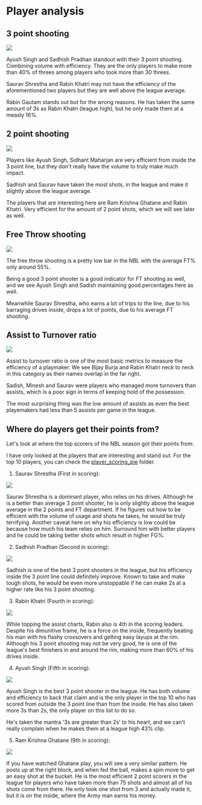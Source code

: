 # Player analysis

## 3 point shooting


<img src='./images/3 point shooting.jpg' />


Ayush Singh and Sadhish Pradhan standout with their 3 point shooting. Combining volume with efficiency. They are the only players to make more than 40% of threes among players who took more than 30 threes.

Saurav Shrestha and Rabin Khatri may not have the efficiency of the aforementioned two players but they are well above the league average.

Rabin Gautam stands out but for the wrong reasons. He has taken the same amount of 3s as Rabin Khatri (league high), but he only made them at a measly 16%.

## 2 point shooting

<img src='./images/2 point shooting.jpg' />

Players like Ayush Singh, Sidhant Maharjan are very efficient from inside the 3 point line, but they don't really have the volume to truly make much impact.

Sadhish and Saurav have taken the most shots, in the league and make it slightly above the league average.

The players that are interesting here are Ram Krishna Ghatane and Rabin Khatri. Very efficient for the amount of 2 point shots, which we  will see later as well.

## Free Throw shooting

<img src='./images/Free throws.jpg'>

The free throw shooting is a pretty low bar in the NBL with the average FT% only around 55%.

Being a good 3 point shooter is a good indicator for FT shooting as well, and we see Ayush Singh and Sadish maintaining good percentages here as well. 

Meanwhile Saurav Shrestha, who earns a lot of trips to the line, due to his barraging drives inside, drops a lot of points, due to his average FT shooting.

## Assist to Turnover ratio

<img src='./images/Assists to turnovers.jpg'>

Assist to turnover ratio is one of the most basic metrics to measure the efficiency of a playmaker. We see Bijay Burja and Rabin Khatri neck to neck in this category as their names overlap in the far right.

Sadish, Minesh and Saurav were players who managed more turnovers than assists, which is a poor sign in terms of keeping hold of the possession.

The most surprising thing was the low amount of assists as even the best playemakers had less than 5 assists per game in the league.

## Where do players get their points from?

Let's look at where the top scorers of the NBL season got their points from:

I have only looked at the players that are interesting and stand out. For the top 10 players, you can check the [player_scoring_pie]('./player_scoring_pie') folder.

1. Saurav Shrestha (First in scoring):

<img src='./player_scoring_pie/Saurav Shrestha .jpg' />

Saurav Shrestha is a dominant player, who relies on his drives. Although he is a better than average 3 point shooter, he is only slightly above the league average in the 2 points and FT department. If he figures out how to be efficient with the volume of usage and shots he takes, he would be truly terrifying. Another caveat here on why his efficiency is low could be because how much his team relies on him. Surround him with better players and he could be taking better shots which result in higher FG%.

2. Sadhish Pradhan (Second in scoring): 

<img src='./player_scoring_pie/Sadhish Pradhan.jpg' />
 
 Sadhish is one of the best 3 point shooters in the league, but his efficiency inside the 3 point line could definitely improve. Known to take and make tough shots, he would be even more unstoppable if he can make 2s at a higher rate like his 3 point shooting.

3. Rabin Khatri (Fourth in scoring):

<img src='./player_scoring_pie/Rabin Khatri.jpg' />

While topping the assist charts, Rabin also is 4th in the scoring leaders. Despite his dimunitive frame, he is a force on the inside, frequently beating his man with his flashy crossovers and getting easy layups at the rim. Although his 3 point shooting may not be very good, he is one of the league's best finishers in and around the rim, making more than 60% of his drives inside.

4. Ayush Singh (Fifth in scoring):

<img src='./player_scoring_pie/Ayush Singh.jpg' />

Ayush Singh is the best 3 point shooter in the league. He has both volume and efficiency to back that claim and is the only player in the top 10 who has scored from outside the 3 point line than from the inside. He has also taken more 3s than 2s, the only player on this list to do so.

He's taken the mantra '3s are greater than 2s' to his heart, and we can't really complain when he makes them at a league high 43% clip.

5. Ram Krishna Ghatane (9th in scoring):

<img src='./player_scoring_pie/Ram Krishna Ghatane.jpg' />

If you have watched Ghatane play, you will see a very similar pattern. He posts up at the right block, and when fed the ball, makes a spin move to get an easy shot at the bucket. He is the most efficient 2 point scorers in the league for players who have taken more than 75 shots and almost all of his shots come from there. He only took one shot from 3 and actually made it, but it is on the inside, where the Army man earns his money.

